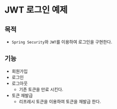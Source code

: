 # JWT 로그인 예제
## 목적 
* `Spring Security`와 `JWT`를 이용하여 로그인을 구현한다.
## 기능
* 회원가입
* 로그인
* 로그아웃
  * 기존 토큰을 만료 시킨다.
* 토큰 재발급
  * 리프레시 토큰을 이용하여 토큰을 재발급 한다.
